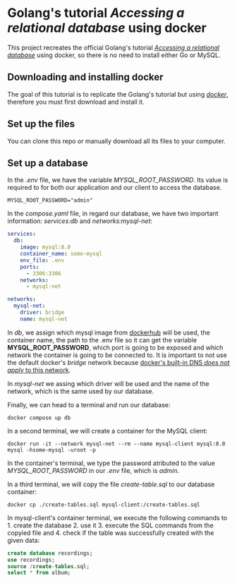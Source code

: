 # Golang's tutorial *Accessing a relational database* using docker

This project recreates the official Golang's tutorial [*Accessing a relational database*](https://go.dev/doc/tutorial/database-access) using docker, so there is no need to install either Go or MySQL.

## Downloading and installing docker

The goal of this tutorial is to replicate the Golang's tutorial but using [*docker*](https://www.docker.com/), therefore you must first download and install it.

## Set up the files

You can clone this repo or manually download all its files to your computer.

## Set up a database

In the *.env* file, we have the variable *MYSQL_ROOT_PASSWORD*. Its value is required to for both our application and our client to access the database.

```env
MYSQL_ROOT_PASSWORD="admin"
```

In the *compose.yaml* file, in regard our database, we have two important information: *services:db* and *networks:mysql-net*:

```yaml
services:
  db:
    image: mysql:8.0
    container_name: some-mysql
    env_file: .env
    ports:
      - 3306:3306
    networks:
      - mysql-net

networks:
  mysql-net:
    driver: bridge
    name: mysql-net
```

In *db*, we assign which mysql image from [dockerhub](https://hub.docker.com/) will be used, the container name, the path to the .env file so it can get the variable **MYSQL_ROOT_PASSWORD**, which port is going to be exposed and which network the container is going to be connected to. It is important to not use the default docker's *bridge* network because [docker's built-in DNS *does not apply* to this network](https://github.com/docker-library/mysql/issues/644).

In *mysql-net* we assing which driver will be used and the name of the network, which is the same used by our database.

Finally, we can head to a terminal and run our database:

```shell
docker compose up db
```

In a second terminal, we will create a container for the MySQL client:

```shell
docker run -it --network mysql-net --rm --name mysql-client mysql:8.0 mysql -hsome-mysql -uroot -p
```

In the container's terminal, we type the password atributed to the value *MYSQL_ROOT_PASSWORD* in our *.env* file, which is *admin*.

In a third terminal, we will copy the file *create-table.sql* to our database container:

```shell
docker cp ./create-tables.sql mysql-client:/create-tables.sql
```

In mysql-client's container terminal, we execute the following commands to 1. create the database 2. use it 3. execute the SQL commands from the copyied file and 4. check if the table was successfully created with the given data:

```sql
create database recordings;
use recordings;
source /create-tables.sql;
select * from album;
```